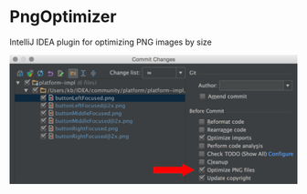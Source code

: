 # PngOptimizer
IntelliJ IDEA plugin for optimizing PNG images by size

![](https://raw.githubusercontent.com/bulenkov/PngOptimizer/master/PngOptimizerScreenShot.png)
